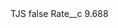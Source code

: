 <?xml version="1.0" encoding="UTF-8"?>
<CustomMetadata xmlns="http://soap.sforce.com/2006/04/metadata" xmlns:xsi="http://www.w3.org/2001/XMLSchema-instance" xmlns:xsd="http://www.w3.org/2001/XMLSchema">
    <label>TJS</label>
    <protected>false</protected>
    <values>
        <field>Rate__c</field>
        <value xsi:type="xsd:double">9.688</value>
    </values>
</CustomMetadata>
